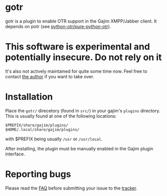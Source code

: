 gotr
====
gotr is a plugin to enable OTR support in the Gajim XMPP/Jabber client. It
depends on potr (see [python-otr/pure-python-otr](https://github.com/python-otr/pure-python-otr)).

This software is experimental and potentially insecure. Do not rely on it
=========================================================================
It's also not actively maintained for quite some time now. Feel free to contact [the author](https://github.com/afflux) if you want to take over.

Installation
============
Place the `gotr/` direcetory (found in `src/`) in your gajim's `plugins`
directory. This is usually found at one of the following locations:

    $PREFIX/share/gajim/plugins/
    $HOME/.local/share/gajim/plugins/

with $PREFIX being usually `/usr` or `/usr/local`.

After installing, the plugin must be manually enabled in the Gajim plugin
interface.

Reporting bugs
==============
Please read the [FAQ](https://github.com/python-otr/gotr/wiki) before submitting your
issue to the [tracker](https://github.com/python-otr/gotr/issues).
